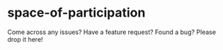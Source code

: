 # space-of-participation
Come across any issues? Have a feature request? Found a bug? Please drop it here!

